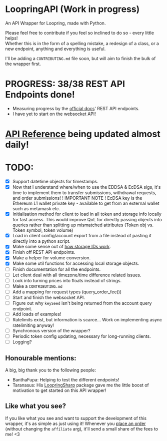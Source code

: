 # LoopringAPI (Work in progress)

An API Wrapper for Loopring, made with Python.

Please feel free to contribute if you feel so inclined to do so - every little helps!  
Whether this is in the form of a spelling mistake, a redesign of a class, or a new endpoint, anything and everything is useful.

I'll be adding a `CONTRIBUTING.md` file soon, but will aim to finish the bulk of the wrapper first.

# PROGRESS: 38/38 REST API Endpoints done!

- Measuring progress by the [official docs](https://docs.loopring.io/en/)' REST API endpoints.
- I have yet to start on the websocket API!

# [API Reference](https://diggydev.co.uk/loopring/index.html) being updated almost daily!

# TODO:

- [x] Support datetime objects for timestamps.
- [x] Now that I understand where/when to use the EDDSA & EcDSA sigs, it's time to implement them to transfer submissions, withdrawal requests, and order submissions! ! IMPORTANT NOTE ! EcDSA key is the Ethereum L1 wallet private key - available to get from an external wallet such as metamask etc.
- [x] Initialisation method for client to load in all token and storage info locally for fast access. This would improve QoL for directly passing objects into queries rather than splitting up mismatched attributes (Token obj vs. Token symbol, token volume)
- [x] Load in client config/account export from a file instead of pasting it directly into a python script.
- [x] Make some sense out of [how storage IDs work](https://github.com/Loopring/protocols/blob/master/packages/loopring_v3/DESIGN.md#storage).
- [x] Finish off REST API endpoints.
- [x] Make a helper for volume conversion.
- [x] Make some util functions for accessing local storage objects.
- [ ] Finish documentation for all the endpoints.
- [ ] Let client deal with all timezone/time difference related issues.
- [ ] Look into turning prices into floats instead of strings.
- [ ] Make a `CONTRIBUTING.md`
- [ ] Add a mapping for request types (query_order_fee())
- [ ] Start and finish the websocket API.
- [ ] Figure out why `keySeed` isn't being returned from the account query endpoint.
- [ ] Add loads of examples!
- [ ] Ratelimits exist, but information is scarce... Work on implementing async ratelimiting anyway!
- [ ] Synchronous version of the wrapper?
- [ ] Periodic token config updating, necessary for long-running clients.
- [ ] Logging?

## Honourable mentions:

A big, big thank you to the following people:

- BanthaFupa: Helping to test the different endpoints!
- Taranasus: His [LoopringSharp](https://github.com/taranasus/LoopringSharp) package gave me the little boost of motivation to get started on this API wrapper!

## Like what you see?

If you like what you see and want to support the development of this wrapper, it's as simple as just using it! Whenever you [place an order](https://diggydev.co.uk/loopring/apireference.html#loopring.client.Client.submit_order) (without changing the `affiliate` arg), it'll send a small share of the fees to me! <3
